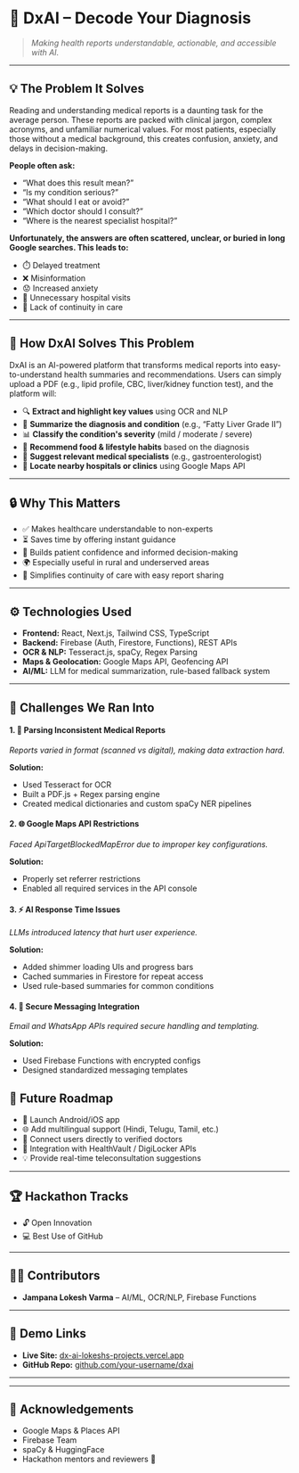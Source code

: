 <h1>🧠 DxAI – Decode Your Diagnosis</h1>
<blockquote><em>Making health reports understandable, actionable, and accessible with AI.</em></blockquote>

<hr />

<h2>💡 The Problem It Solves</h2>
<p>
Reading and understanding medical reports is a daunting task for the average person. These reports are packed with clinical jargon, complex acronyms, and unfamiliar numerical values. For most patients, especially those without a medical background, this creates confusion, anxiety, and delays in decision-making.
</p>

<p><strong>People often ask:</strong></p>
<ul>
  <li>“What does this result mean?”</li>
  <li>“Is my condition serious?”</li>
  <li>“What should I eat or avoid?”</li>
  <li>“Which doctor should I consult?”</li>
  <li>“Where is the nearest specialist hospital?”</li>
</ul>

<p><strong>Unfortunately, the answers are often scattered, unclear, or buried in long Google searches. This leads to:</strong></p>
<ul>
  <li>⏱️ Delayed treatment</li>
  <li>❌ Misinformation</li>
  <li>😟 Increased anxiety</li>
  <li>🏥 Unnecessary hospital visits</li>
  <li>🔁 Lack of continuity in care</li>
</ul>

<hr />

<h2>🧬 How DxAI Solves This Problem</h2>
<p>DxAI is an AI-powered platform that transforms medical reports into easy-to-understand health summaries and recommendations. Users can simply upload a PDF (e.g., lipid profile, CBC, liver/kidney function test), and the platform will:</p>
<ul>
  <li>🔍 <strong>Extract and highlight key values</strong> using OCR and NLP</li>
  <li>📃 <strong>Summarize the diagnosis and condition</strong> (e.g., “Fatty Liver Grade II”)</li>
  <li>📊 <strong>Classify the condition's severity</strong> (mild / moderate / severe)</li>
  <li>🥗 <strong>Recommend food & lifestyle habits</strong> based on the diagnosis</li>
  <li>🏥 <strong>Suggest relevant medical specialists</strong> (e.g., gastroenterologist)</li>
  <li>📍 <strong>Locate nearby hospitals or clinics</strong> using Google Maps API</li>
</ul>

<hr />

<h2>🔒 Why This Matters</h2>
<ul>
  <li>✅ Makes healthcare understandable to non-experts</li>
  <li>⏳ Saves time by offering instant guidance</li>
  <li>💬 Builds patient confidence and informed decision-making</li>
  <li>🌍 Especially useful in rural and underserved areas</li>
  <li>🔁 Simplifies continuity of care with easy report sharing</li>
</ul>

<hr />

<h2>⚙️ Technologies Used</h2>
<ul>
  <li><strong>Frontend:</strong> React, Next.js, Tailwind CSS, TypeScript</li>
  <li><strong>Backend:</strong> Firebase (Auth, Firestore, Functions), REST APIs</li>
  <li><strong>OCR & NLP:</strong> Tesseract.js, spaCy, Regex Parsing</li>
  <li><strong>Maps & Geolocation:</strong> Google Maps API, Geofencing API</li>
  <li><strong>AI/ML:</strong> LLM for medical summarization, rule-based fallback system</li>
</ul>

<hr />

<h2>🚧 Challenges We Ran Into</h2>

<h4>1. 🧾 Parsing Inconsistent Medical Reports</h4>
<p><em>Reports varied in format (scanned vs digital), making data extraction hard.</em></p>
<p><strong>Solution:</strong></p>
<ul>
  <li>Used Tesseract for OCR</li>
  <li>Built a PDF.js + Regex parsing engine</li>
  <li>Created medical dictionaries and custom spaCy NER pipelines</li>
</ul>

<h4>2. 🌐 Google Maps API Restrictions</h4>
<p><em>Faced ApiTargetBlockedMapError due to improper key configurations.</em></p>
<p><strong>Solution:</strong></p>
<ul>
  <li>Properly set referrer restrictions</li>
  <li>Enabled all required services in the API console</li>
</ul>

<h4>3. ⚡ AI Response Time Issues</h4>
<p><em>LLMs introduced latency that hurt user experience.</em></p>
<p><strong>Solution:</strong></p>
<ul>
  <li>Added shimmer loading UIs and progress bars</li>
  <li>Cached summaries in Firestore for repeat access</li>
  <li>Used rule-based summaries for common conditions</li>
</ul>

<h4>4. 🔐 Secure Messaging Integration</h4>
<p><em>Email and WhatsApp APIs required secure handling and templating.</em></p>
<p><strong>Solution:</strong></p>
<ul>
  <li>Used Firebase Functions with encrypted configs</li>
  <li>Designed standardized messaging templates</li>
</ul>

<h2>🚀 Future Roadmap</h2>
<ul>
  <li>📱 Launch Android/iOS app</li>
  <li>🌐 Add multilingual support (Hindi, Telugu, Tamil, etc.)</li>
  <li>🤝 Connect users directly to verified doctors</li>
  <li>🔄 Integration with HealthVault / DigiLocker APIs</li>
  <li>💡 Provide real-time teleconsultation suggestions</li>
</ul>

<hr />

<h2>🏆 Hackathon Tracks</h2>
<ul>
  <li>🔓 Open Innovation</li>
  <li>💻 Best Use of GitHub</li>
</ul>

<hr />

<h2>🧑‍💻 Contributors</h2>
<ul>
  <li><strong>Jampana Lokesh Varma</strong> – AI/ML, OCR/NLP, Firebase Functions</li>
  <!-- Add more contributors if needed -->
</ul>

<hr />

<h2>🔗 Demo Links</h2>
<ul>
  <li><strong>Live Site:</strong> <a href="https://dx-ai-lokeshs-projects-d5ed2be8.vercel.app/">dx-ai-lokeshs-projects.vercel.app</a></li>
  <li><strong>GitHub Repo:</strong> <a href="https://github.com/your-username/dxai">github.com/your-username/dxai</a></li>
</ul>

<hr />

<hr />

<h2>🙌 Acknowledgements</h2>
<ul>
  <li>Google Maps & Places API</li>
  <li>Firebase Team</li>
  <li>spaCy & HuggingFace</li>
  <li>Hackathon mentors and reviewers 💙</li>
</ul>

